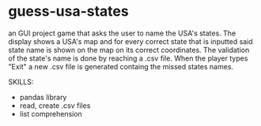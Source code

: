 # guess-usa-states
an GUI project game that asks the user to name the USA's states. The display shows a USA's map and for every correct state that is inputted said state name is shown on the map on its correct coordinates. The validation of the state's name is done by reaching a .csv file. When the player types "Exit" a new .csv file is generated containg the missed states names.

SKILLS:
  - pandas library
  - read, create .csv files
  - list comprehension
